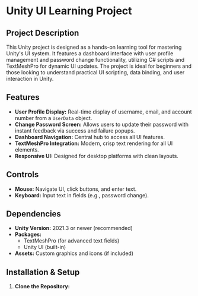 # Unity UI Learning Project

## Project Description

This Unity project is designed as a hands-on learning tool for mastering Unity's UI system. It features a dashboard interface with user profile management and password change functionality, utilizing C# scripts and TextMeshPro for dynamic UI updates. The project is ideal for beginners and those looking to understand practical UI scripting, data binding, and user interaction in Unity.

## Features

- **User Profile Display:** Real-time display of username, email, and account number from a `UserData` object.
- **Change Password Screen:** Allows users to update their password with instant feedback via success and failure popups.
- **Dashboard Navigation:** Central hub to access all UI features.
- **TextMeshPro Integration:** Modern, crisp text rendering for all UI elements.
- **Responsive UI:** Designed for desktop platforms with clean layouts.

## Controls

- **Mouse:** Navigate UI, click buttons, and enter text.
- **Keyboard:** Input text in fields (e.g., password change).

## Dependencies

- **Unity Version:** 2021.3 or newer (recommended)
- **Packages:**
  - TextMeshPro (for advanced text fields)
  - Unity UI (built-in)
- **Assets:** Custom graphics and icons (if included)

## Installation & Setup

1. **Clone the Repository:**